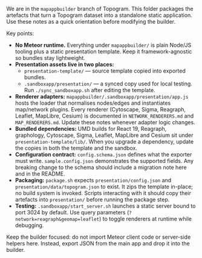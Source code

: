We are in the `mapappbuilder` branch of Topogram. This folder packages the artefacts that
turn a Topogram dataset into a standalone static application. Use these notes as a quick
orientation before modifying the builder.

Key points:

- **No Meteor runtime.** Everything under `mapappbuilder/` is plain Node/JS tooling plus a
	static presentation template. Keep it framework-agnostic so bundles stay lightweight.
- **Presentation assets live in two places:**
	- `presentation-template/` — source template copied into exported bundles.
	- `.sandboxapp/presentation/` — a synced copy used for local testing. Run
		`./sync_sandboxapp.sh` after editing the template.
- **Renderer adapters:** `mapappbuilder/.sandboxapp/presentation/app.js` hosts the loader
	that normalises nodes/edges and instantiates map/network plugins. Every renderer (Cytoscape,
	Sigma, Reagraph, Leaflet, MapLibre, Cesium) is documented in
	`NETWORK_RENDERERS.md` and `MAP_RENDERERS.md`. Update these notes whenever adapter logic
	changes.
- **Bundled dependencies:** UMD builds for React 19, Reagraph, graphology, Cytoscape, Sigma,
	Leaflet, MapLibre and Cesium sit under `presentation-template/lib/`. When you upgrade a
	dependency, update the copies in both the template and the sandbox.
- **Configuration contract:** `config.schema.json` defines what the exporter must write.
	`sample.config.json` demonstrates the supported fields. Any breaking change to the schema
	should include a migration note here and in the README.
- **Packaging:** `package.sh` expects `presentation/config.json` and
	`presentation/data/topogram.json` to exist. It zips the template in-place; no build system
	is invoked. Scripts interacting with it should copy their artefacts into `presentation/`
	before running the package step.
- **Testing:** `.sandboxapp/start_server.sh` launches a static server bound to port 3024 by
	default. Use query parameters (`?network=reagraph&geomap=leaflet`) to toggle renderers at
	runtime while debugging.

Keep the builder focused: do not import Meteor client code or server-side helpers here.
Instead, export JSON from the main app and drop it into the builder.
